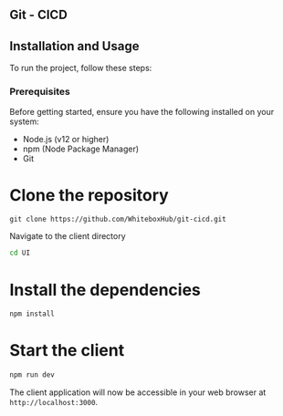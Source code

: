 ## Git - CICD

## Installation and Usage

To run the project, follow these steps:

### Prerequisites

Before getting started, ensure you have the following installed on your system:

- Node.js (v12 or higher)
- npm (Node Package Manager)
- Git

# Clone the repository

```
git clone https://github.com/WhiteboxHub/git-cicd.git
```

Navigate to the client directory

```bash
cd UI
```

# Install the dependencies

```bash
npm install
```

# Start the client

```bash
npm run dev
```

The client application will now be accessible in your web browser at `http://localhost:3000`.
